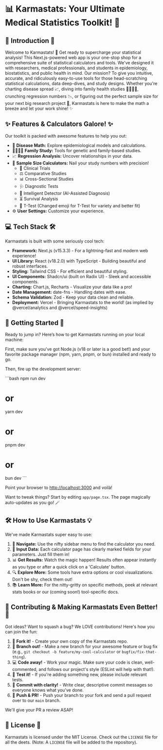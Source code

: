 # 📊 Karmastats: Your Ultimate Medical Statistics Toolkit! 🚀

## 🌟 Introduction 🌟

Welcome to Karmastats! 👋 Get ready to supercharge your statistical analysis! This Next.js-powered web app is your one-stop shop for a comprehensive suite of statistical calculators and tools. We've designed it with researchers, medical professionals, and students in epidemiology, biostatistics, and public health in mind. Our mission? To give you intuitive, accurate, and ridiculously easy-to-use tools for those head-scratching statistical calculations, data deep-dives, and study designs. Whether you're charting disease spread 📈, diving into family health studies 👨‍👩‍👧‍👦, crunching regression numbers 📉, or figuring out the perfect sample size for your next big research project 🧪, Karmastats is here to make the math a breeze and let your work shine! ✨

## ✨ Features & Calculators Galore! ✨

Our toolkit is packed with awesome features to help you out:

- 🧪 **Disease Math:** Explore epidemiological models and calculations.
- 👨‍👩‍👧‍👦 **Family Study:** Tools for genetic and family-based studies.
- 📈 **Regression Analysis:** Uncover relationships in your data.
- 🔬 **Sample Size Calculators:** Nail your study numbers with precision!
  - 🏥 Clinical Trials
  - ⚖️ Comparative Studies
  - 📊 Cross-Sectional Studies
  - 🩺 Diagnostic Tests
  - 🤖 Intelligent Detector (AI-Assisted Diagnosis)
  - ⏳ Survival Analysis
  - 🎯 T-Test (Changed emoji for T-Test for variety and better fit)
- ⚙️ **User Settings:** Customize your experience.

## 💻 Tech Stack 🛠️

Karmastats is built with some seriously cool tech:

- **Framework:** Next.js (v15.3.3) - For a lightning-fast and modern web experience!
- **UI Library:** React (v18.2.0) with TypeScript - Building beautiful and robust interfaces.
- **Styling:** Tailwind CSS - For efficient and beautiful styling.
- **UI Components:** Shadcn/ui (built on Radix UI) - Sleek and accessible components.
- **Charting:** Chart.js, Recharts - Visualize your data like a pro!
- **Date Management:** date-fns - Handling dates with ease.
- **Schema Validation:** Zod - Keep your data clean and reliable.
- **Deployment:** Vercel - Bringing Karmastats to the world! (as implied by @vercel/analytics and @vercel/speed-insights)

## 🚀 Getting Started 🚦

Ready to jump in? Here’s how to get Karmastats running on your local machine:

First, make sure you've got Node.js (v18 or later is a good bet!) and your favorite package manager (npm, yarn, pnpm, or bun) installed and ready to go.

Then, fire up the development server:

\`\`\`bash
npm run dev
# or
yarn dev
# or
pnpm dev
# or
bun dev
\`\`\`

Point your browser to [http://localhost:3000](http://localhost:3000) and voilà!

Want to tweak things? Start by editing `app/page.tsx`. The page magically auto-updates as you go! 🪄

## 🛠️ How to Use Karmastats 💡

We've made Karmastats super easy to use:

1.  🧭 **Navigate:** Use the nifty sidebar menu to find the calculator you need.
2.  🔢 **Input Data:** Each calculator page has clearly marked fields for your parameters. Just fill them in!
3.  📊 **Get Results:** Watch the magic happen! Results often appear instantly as you type or after a quick click on a 'Calculate' button.
4.  🔍 **Explore More:** Some tools have extra options or cool visualizations. Don't be shy, check them out!
5.  📚 **Learn More:** For the nitty-gritty on specific methods, peek at relevant stats books or our (coming soon!) tool-specific docs.

## 🙌 Contributing & Making Karmastats Even Better! 🤝

Got ideas? Want to squash a bug? We LOVE contributions! Here's how you can join the fun:

1.  🔱 **Fork it!** - Create your own copy of the Karmastats repo.
2.  🌿 **Branch out!** - Make a new branch for your awesome feature or bug fix (e.g., `git checkout -b feature/my-cool-calculator` or `bugfix/fix-that-thing`).
3.  💻 **Code away!** - Work your magic. Make sure your code is clean, well-commented, and follows our project's style (ESLint will help with that!).
4.  🧪 **Test it!** - If you're adding something new, please include relevant tests.
5.  💾 **Commit with clarity!** - Write clear, descriptive commit messages so everyone knows what you've done.
6.  🚀 **Push & PR!** - Push your branch to your fork and send a pull request over to our `main` branch.

We'll give your PR a review ASAP!

## 📜 License 📜

Karmastats is licensed under the MIT License. Check out the `LICENSE` file for all the deets. (Note: A `LICENSE` file will be added to the repository).
